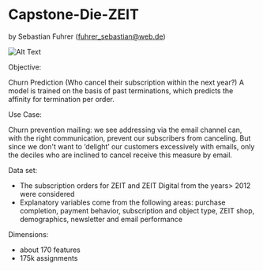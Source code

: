 # Capstone-Die-ZEIT

by Sebastian Fuhrer (fuhrer_sebastian@web.de)

![Alt Text](https://miro.medium.com/max/700/1*WqId29D5dN_8DhiYQcHa2w.png)

Objective:

Churn Prediction (Who cancel their subscription within the next year?)
A model is trained on the basis of past terminations, which predicts the affinity for termination per order.

Use Case:

Churn prevention mailing: we see addressing via the email channel can, with the right communication, prevent our subscribers from canceling. 
But since we don't want to ‘delight’ our customers excessively with emails, only the deciles who are inclined to cancel receive this measure by email.

Data set: 

 - The subscription orders for ZEIT and ZEIT Digital from the years> 2012 were considered
 - Explanatory variables come from the following areas: purchase completion, payment behavior, subscription and object type, ZEIT shop, demographics, newsletter and email performance

Dimensions:

- about 170 features
- 175k assignments
